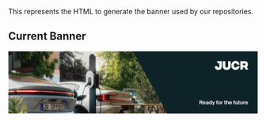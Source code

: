 This represents the HTML to generate the banner used by our repositories.

## Current Banner
![Banner](image_banner.png)
